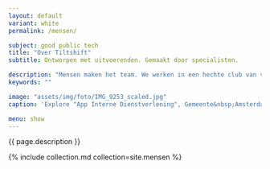 ```yaml
---
layout: default
variant: white
permalink: /mensen/

subject: good public tech
title: "Over Tiltshift"
subtitle: Ontworpen met uitvoerenden. Gemaakt door specialisten.

description: "Mensen maken het team. We werken in een hechte club van vaste krachten en freelancers. Onze vaste krachten stellen we hier graag aan je voor."
keywords: ""

image: "assets/img/foto/IMG_9253_scaled.jpg"
caption: 'Explore "App Interne Dienstverlening", Gemeente&nbsp;Amsterdam'

menu: show
---
```

{{ page.description }}


{% include collection.md collection=site.mensen %}
